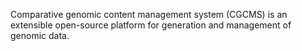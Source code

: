 
Comparative genomic content management system (CGCMS) is an extensible open-source platform for generation and management of genomic data. 
